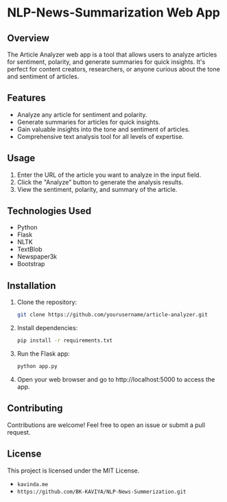 # NLP-News-Summarization Web App

## Overview

The Article Analyzer web app is a tool that allows users to analyze articles for sentiment, polarity, and generate summaries for quick insights. It's perfect for content creators, researchers, or anyone curious about the tone and sentiment of articles.

## Features

- Analyze any article for sentiment and polarity.
- Generate summaries for articles for quick insights.
- Gain valuable insights into the tone and sentiment of articles.
- Comprehensive text analysis tool for all levels of expertise.

## Usage

1. Enter the URL of the article you want to analyze in the input field.
2. Click the "Analyze" button to generate the analysis results.
3. View the sentiment, polarity, and summary of the article.

## Technologies Used

- Python
- Flask
- NLTK
- TextBlob
- Newspaper3k
- Bootstrap

## Installation

1. Clone the repository:

   ```bash
   git clone https://github.com/yourusername/article-analyzer.git
2. Install dependencies:
   ```bash
   pip install -r requirements.txt
3. Run the Flask app:
   ```bash
   python app.py
4. Open your web browser and go to http://localhost:5000 to access the app.

## Contributing
Contributions are welcome! Feel free to open an issue or submit a pull request.

## License
This project is licensed under the MIT License.
* `kavinda.me`
* `https://github.com/BK-KAVIYA/NLP-News-Summerization.git`

 
